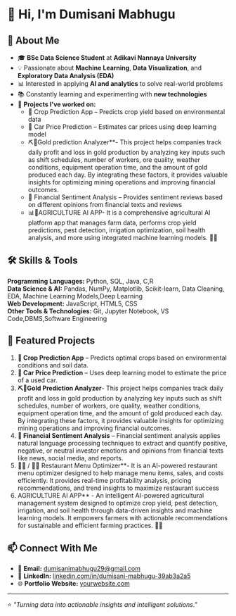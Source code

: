 # 👋 Hi, I'm Dumisani Mabhugu  

## 🎯 About Me  
- 🎓 **BSc Data Science Student** at **Adikavi Nannaya University**  
- 💡 Passionate about **Machine Learning**, **Data Visualization**, and **Exploratory Data Analysis (EDA)** 
- 📊 Interested in applying **AI and analytics** to solve real-world problems  
- 📚 Constantly learning and experimenting with **new technologies**  
- 🔭 **Projects I've worked on:**  
  - 🌾 Crop Prediction App – Predicts crop yield based on environmental data  
  - 🚗 Car Price Prediction – Estimates car prices using deep learning model
  - ⛏️🥇Gold prediction Analyzer**- This project helps companies track daily profit and loss in gold production by analyzing key inputs such as shift schedules, number of workers, ore quality, weather conditions, equipment operation time, and the amount of gold produced each day. By integrating these factors, it provides valuable insights for optimizing mining operations and improving financial outcomes.
  -  🏥 Financial Sentiment Analysis – Provides sentiment reviews based on different opinions from financial texts and reviews
  -   📊🌿AGRICULTURE AI APP- It is a comprehensive agricultural AI platform app that manages farm data, performs crop yield predictions, pest detection, irrigation optimization, soil health analysis, and more using integrated machine learning models. 🌱🤖



## 🛠 Skills & Tools  

**Programming Languages:** Python, SQL, Java, C,R  
**Data Science & AI:** Pandas, NumPy, Matplotlib, Scikit-learn, Data Cleaning, EDA, Machine Learning Models,Deep Learning  
**Web Development:** JavaScript, HTML5, CSS  
**Other Tools & Technologies:** Git, Jupyter Notebook, VS Code,DBMS,Software Engineering 


## 📌 Featured Projects  
1. **🌾 Crop Prediction App** – Predicts optimal crops based on environmental conditions and soil data.  
2. **🚗 Car Price Prediction** – Uses deep learning model to estimate the price of a used car.  
3. **⛏️🥇Gold Prediction Analyzer**- This project helps companies track daily profit and loss in gold production by analyzing key inputs such as shift schedules, number of workers, ore quality, weather conditions, equipment operation time, and the amount of gold produced each day. By integrating these factors, it provides valuable insights for optimizing mining operations and improving financial outcomes.
4. **🏥 Financial Sentiment Analysis** – Financial sentiment analysis applies natural language processing techniques to extract and quantify positive, negative, or neutral investor emotions and opinions from financial texts like news, social media, and reports.
5. 👨‍🍳 / 👩‍🍳 Restaurant Menu Optimizer**- It is an AI-powered restaurant menu optimizer designed to help manage menu items, sales, and costs efficiently.
   It provides real-time profitability analysis, pricing recommendations, and trend insights to maximize restaurant success
6. AGRICULTURE AI APP** - An intelligent AI-powered agricultural management system designed to optimize crop yield, pest detection, irrigation, and soil health through data-driven insights and machine learning models. It empowers farmers with actionable recommendations for sustainable and efficient farming practices. 🌱🤖
   

## 📫 Connect With Me  
- 📧 **Email:** dumisanimabhugu29@gmail.com  
- 💼 **LinkedIn:** [linkedin.com/in/dumisani-mabhugu-39ab3a2a5](https://www.linkedin.com/in/dumisani-mabhugu-39ab3a2a5)  
- 🌐 **Portfolio Website:** [yourwebsite.com](#)  

---

⭐ *"Turning data into actionable insights and intelligent solutions."*  
